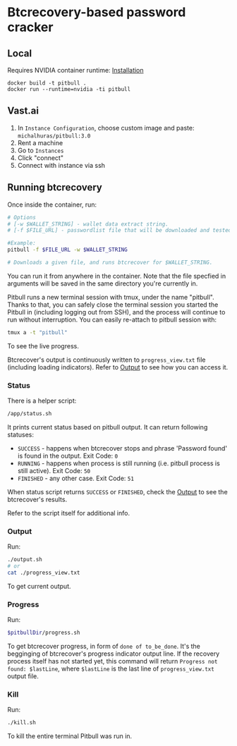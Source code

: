 # Btcrecovery-based password cracker

## Local

Requires NVIDIA container runtime: [Installation](https://docs.nvidia.com/datacenter/cloud-native/container-toolkit/install-guide.html)

```
docker build -t pitbull .
docker run --runtime=nvidia -ti pitbull
```

## Vast.ai
1. In `Instance Configuration`, choose custom image and paste: `michalhuras/pitbull:3.0`
2. Rent a machine
3. Go to `Instances`
4. Click "connect"
5. Connect with instance via ssh

## Running btcrecovery
Once inside the container, run:
```bash
# Options
# [-w $WALLET_STRING] - wallet data extract string.
# [-f $FILE_URL] - passwordlist file that will be downloaded and tested.

#Example: 
pitbull -f $FILE_URL -w $WALLET_STRING

# Downloads a given file, and runs btcrecover for $WALLET_STRING.
```
You can run it from anywhere in the container. Note that the file specfied in arguments will be saved in the same directory you're currently in.

Pitbull runs a new terminal session with tmux, under the name "pitbull". Thanks to that, you can safely close the terminal session you started the Pitbull in (including logging out from SSH), and the process will continue to run without interruption. 
You can easily re-attach to pitbull session with:
```bash
tmux a -t "pitbull"
```
To see the live progress.

Btcrecover's output is continuously written to `progress_view.txt` file (including loading indicators). Refer to [Output](#output) to see how you can access it.

### Status
There is a helper script:
```bash
/app/status.sh
```
It prints current status based on pitbull output. It can return following statuses:
* `SUCCESS` - happens when btcrecover stops and phrase 'Password found' is found in the output. Exit Code: `0`
* `RUNNING` - happens when process is still running (i.e. pitbull process is still active). Exit Code: `50`
* `FINISHED` - any other case. Exit Code: `51`

When status script returns `SUCCESS` or `FINISHED`, check the [Output](#output) to see the btcrecover's results.

Refer to the script itself for additional info.

### Output
Run:
```bash
./output.sh
# or
cat ./progress_view.txt
```
To get current output.

### Progress
Run:
```bash
$pitbullDir/progress.sh
```
To get btcrecover progress, in form of `done of to_be_done`. It's the begginging of btcrecover's progress indicator output line. If the recovery process itself has not started yet, this command will return `Progress not found: $lastLine`, where `$lastLine` is the last line of `progress_view.txt` output file.

### Kill
Run:
```bash
./kill.sh
```
To kill the entire terminal Pitbull was run in.
